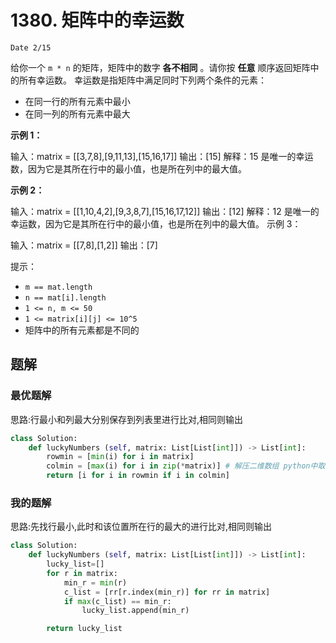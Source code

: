 # 1380. 矩阵中的幸运数
`Date 2/15`

给你一个 `m * n` 的矩阵，矩阵中的数字 **各不相同** 。请你按 **任意** 顺序返回矩阵中的所有幸运数。
幸运数是指矩阵中满足同时下列两个条件的元素：

- 在同一行的所有元素中最小
- 在同一列的所有元素中最大
 

**示例 1：**

输入：matrix = [[3,7,8],[9,11,13],[15,16,17]]
输出：[15]
解释：15 是唯一的幸运数，因为它是其所在行中的最小值，也是所在列中的最大值。

**示例 2：**

输入：matrix = [[1,10,4,2],[9,3,8,7],[15,16,17,12]]
输出：[12]
解释：12 是唯一的幸运数，因为它是其所在行中的最小值，也是所在列中的最大值。
示例 3：

输入：matrix = [[7,8],[1,2]]
输出：[7]
 

提示：

- `m == mat.length`
- `n == mat[i].length`
- `1 <= n, m <= 50`
- `1 <= matrix[i][j] <= 10^5`
- 矩阵中的所有元素都是不同的

## 题解

### 最优题解
思路:行最小和列最大分别保存到列表里进行比对,相同则输出

```python
class Solution:
    def luckyNumbers (self, matrix: List[List[int]]) -> List[int]:
        rowmin = [min(i) for i in matrix]
        colmin = [max(i) for i in zip(*matrix)] # 解压二维数组 python中取列的小trick
        return [i for i in rowmin if i in colmin]
```

### 我的题解
思路:先找行最小,此时和该位置所在行的最大的进行比对,相同则输出
```python
class Solution:
    def luckyNumbers (self, matrix: List[List[int]]) -> List[int]:
        lucky_list=[]
        for r in matrix:
            min_r = min(r)
            c_list = [rr[r.index(min_r)] for rr in matrix]
            if max(c_list) == min_r:
                lucky_list.append(min_r)

        return lucky_list
```
